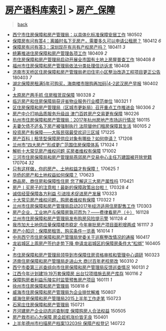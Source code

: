 [房产语料库索引](../../README.md)  > [房产_保障](房产_保障.md)
====
> [back](../README.md)

- [西宁市住房保障和房产管理局：以具体化标准保障安居工作](http://jkwz.applinzi.com/ittc/7098436529959732231.html#%E8%A5%BF%E5%AE%81%E5%B8%82%E4%BD%8F%E6%88%BF%E4%BF%9D%E9%9A%9C%E5%92%8C%E6%88%BF%E4%BA%A7%E7%AE%A1%E7%90%86%E5%B1%80%EF%BC%9A%E4%BB%A5%E5%85%B7%E4%BD%93%E5%8C%96%E6%A0%87%E5%87%86%E4%BF%9D%E9%9A%9C%E5%AE%89%E5%B1%85%E5%B7%A5%E4%BD%9C) 180502  
- [保障房有问有答4：离婚时名下无房产，需要多久可以申请公租房？](http://jkwz.applinzi.com/ittc/7090650758980830214.html#%E4%BF%9D%E9%9A%9C%E6%88%BF%E6%9C%89%E9%97%AE%E6%9C%89%E7%AD%944%EF%BC%9A%E7%A6%BB%E5%A9%9A%E6%97%B6%E5%90%8D%E4%B8%8B%E6%97%A0%E6%88%BF%E4%BA%A7%EF%BC%8C%E9%9C%80%E8%A6%81%E5%A4%9A%E4%B9%85%E5%8F%AF%E4%BB%A5%E7%94%B3%E8%AF%B7%E5%85%AC%E7%A7%9F%E6%88%BF%EF%BC%9F) 180412 *6* 
- [保障房有问有答3：深圳现在有共有产权房产吗？](http://jkwz.applinzi.com/ittc/7090650010733773835.html#%E4%BF%9D%E9%9A%9C%E6%88%BF%E6%9C%89%E9%97%AE%E6%9C%89%E7%AD%943%EF%BC%9A%E6%B7%B1%E5%9C%B3%E7%8E%B0%E5%9C%A8%E6%9C%89%E5%85%B1%E6%9C%89%E4%BA%A7%E6%9D%83%E6%88%BF%E4%BA%A7%E5%90%97%EF%BC%9F) 180411 *3* 
- [统筹推进住房保障和房产管理各项工作](http://jkwz.applinzi.com/ittc/7090024096077448199.html#%E7%BB%9F%E7%AD%B9%E6%8E%A8%E8%BF%9B%E4%BD%8F%E6%88%BF%E4%BF%9D%E9%9A%9C%E5%92%8C%E6%88%BF%E4%BA%A7%E7%AE%A1%E7%90%86%E5%90%84%E9%A1%B9%E5%B7%A5%E4%BD%9C) 180409 *2* 
- [市住房保障和房产管理局启动开展全市国有土地上房屋普查工作](http://jkwz.applinzi.com/ittc/7089637458771969030.html#%E5%B8%82%E4%BD%8F%E6%88%BF%E4%BF%9D%E9%9A%9C%E5%92%8C%E6%88%BF%E4%BA%A7%E7%AE%A1%E7%90%86%E5%B1%80%E5%90%AF%E5%8A%A8%E5%BC%80%E5%B1%95%E5%85%A8%E5%B8%82%E5%9B%BD%E6%9C%89%E5%9C%9F%E5%9C%B0%E4%B8%8A%E6%88%BF%E5%B1%8B%E6%99%AE%E6%9F%A5%E5%B7%A5%E4%BD%9C) 180408 *8* 
- [福州市住房保障和房产管理局依法分类处理信访诉求](http://jkwz.applinzi.com/ittc/7089524184877368330.html#%E7%A6%8F%E5%B7%9E%E5%B8%82%E4%BD%8F%E6%88%BF%E4%BF%9D%E9%9A%9C%E5%92%8C%E6%88%BF%E4%BA%A7%E7%AE%A1%E7%90%86%E5%B1%80%E4%BE%9D%E6%B3%95%E5%88%86%E7%B1%BB%E5%A4%84%E7%90%86%E4%BF%A1%E8%AE%BF%E8%AF%89%E6%B1%82) 180408  
- [济南市天桥区住房保障和房产管理局老旧住宅小区整治改造工程项目更正公告](http://jkwz.applinzi.com/ittc/7087678386451514374.html#%E6%B5%8E%E5%8D%97%E5%B8%82%E5%A4%A9%E6%A1%A5%E5%8C%BA%E4%BD%8F%E6%88%BF%E4%BF%9D%E9%9A%9C%E5%92%8C%E6%88%BF%E4%BA%A7%E7%AE%A1%E7%90%86%E5%B1%80%E8%80%81%E6%97%A7%E4%BD%8F%E5%AE%85%E5%B0%8F%E5%8C%BA%E6%95%B4%E6%B2%BB%E6%94%B9%E9%80%A0%E5%B7%A5%E7%A8%8B%E9%A1%B9%E7%9B%AE%E6%9B%B4%E6%AD%A3%E5%85%AC%E5%91%8A) 180403 *7* 
- [湖北保障房租满5年可购买，海南楼市限购再加码|4-2武汉房产早报](http://jkwz.applinzi.com/ittc/7087294606175896583.html#%E6%B9%96%E5%8C%97%E4%BF%9D%E9%9A%9C%E6%88%BF%E7%A7%9F%E6%BB%A15%E5%B9%B4%E5%8F%AF%E8%B4%AD%E4%B9%B0%EF%BC%8C%E6%B5%B7%E5%8D%97%E6%A5%BC%E5%B8%82%E9%99%90%E8%B4%AD%E5%86%8D%E5%8A%A0%E7%A0%81%7C4-2%E6%AD%A6%E6%B1%89%E6%88%BF%E4%BA%A7%E6%97%A9%E6%8A%A5) 180402 *3* 
- [太原房产两手抓    住房租赁双保障](http://jkwz.applinzi.com/ittc/7085571407948022794.html#%E5%A4%AA%E5%8E%9F%E6%88%BF%E4%BA%A7%E4%B8%A4%E6%89%8B%E6%8A%93++++%E4%BD%8F%E6%88%BF%E7%A7%9F%E8%B5%81%E5%8F%8C%E4%BF%9D%E9%9A%9C) 180328 *2* 
- [临沂房产和住房保障局获评省物业服务行业模范单位](http://jkwz.applinzi.com/ittc/7082836719563179024.html#%E4%B8%B4%E6%B2%82%E6%88%BF%E4%BA%A7%E5%92%8C%E4%BD%8F%E6%88%BF%E4%BF%9D%E9%9A%9C%E5%B1%80%E8%8E%B7%E8%AF%84%E7%9C%81%E7%89%A9%E4%B8%9A%E6%9C%8D%E5%8A%A1%E8%A1%8C%E4%B8%9A%E6%A8%A1%E8%8C%83%E5%8D%95%E4%BD%8D) 180321 *1* 
- [区住房保障和房产管理局（区城市更新局）召开重点工作推进会](http://jkwz.applinzi.com/ittc/7077401395206816785.html#%E5%8C%BA%E4%BD%8F%E6%88%BF%E4%BF%9D%E9%9A%9C%E5%92%8C%E6%88%BF%E4%BA%A7%E7%AE%A1%E7%90%86%E5%B1%80%EF%BC%88%E5%8C%BA%E5%9F%8E%E5%B8%82%E6%9B%B4%E6%96%B0%E5%B1%80%EF%BC%89%E5%8F%AC%E5%BC%80%E9%87%8D%E7%82%B9%E5%B7%A5%E4%BD%9C%E6%8E%A8%E8%BF%9B%E4%BC%9A) 180306 *2* 
- [房产中介打响品质服务升级战 津门百姓房产交易更有保障](http://jkwz.applinzi.com/ittc/7074398734622671878.html#%E6%88%BF%E4%BA%A7%E4%B8%AD%E4%BB%8B%E6%89%93%E5%93%8D%E5%93%81%E8%B4%A8%E6%9C%8D%E5%8A%A1%E5%8D%87%E7%BA%A7%E6%88%98+%E6%B4%A5%E9%97%A8%E7%99%BE%E5%A7%93%E6%88%BF%E4%BA%A7%E4%BA%A4%E6%98%93%E6%9B%B4%E6%9C%89%E4%BF%9D%E9%9A%9C) 180226  
- [杭州市住房保障和房产管理局：2017年杭州房地产市场运行情况](http://jkwz.applinzi.com/ittc/7058746400571917318.html#%E6%9D%AD%E5%B7%9E%E5%B8%82%E4%BD%8F%E6%88%BF%E4%BF%9D%E9%9A%9C%E5%92%8C%E6%88%BF%E4%BA%A7%E7%AE%A1%E7%90%86%E5%B1%80%EF%BC%9A2017%E5%B9%B4%E6%9D%AD%E5%B7%9E%E6%88%BF%E5%9C%B0%E4%BA%A7%E5%B8%82%E5%9C%BA%E8%BF%90%E8%A1%8C%E6%83%85%E5%86%B5) 180115  
- [夫妻欠债不还名下房产被强制执行 法院替他们租房保障其生活](http://jkwz.applinzi.com/ittc/7055195075846341643.html#%E5%A4%AB%E5%A6%BB%E6%AC%A0%E5%80%BA%E4%B8%8D%E8%BF%98%E5%90%8D%E4%B8%8B%E6%88%BF%E4%BA%A7%E8%A2%AB%E5%BC%BA%E5%88%B6%E6%89%A7%E8%A1%8C+%E6%B3%95%E9%99%A2%E6%9B%BF%E4%BB%96%E4%BB%AC%E7%A7%9F%E6%88%BF%E4%BF%9D%E9%9A%9C%E5%85%B6%E7%94%9F%E6%B4%BB) 180105 *2* 
- [投资房产有保障——大阪民宿最受欢迎三区域](http://jkwz.applinzi.com/ittc/7051058482944410640.html#%E6%8A%95%E8%B5%84%E6%88%BF%E4%BA%A7%E6%9C%89%E4%BF%9D%E9%9A%9C%E2%80%94%E2%80%94%E5%A4%A7%E9%98%AA%E6%B0%91%E5%AE%BF%E6%9C%80%E5%8F%97%E6%AC%A2%E8%BF%8E%E4%B8%89%E5%8C%BA%E5%9F%9F) 171225  
- [房产百科丨租赁型保障房供应对象有哪些？如何申请？](http://jkwz.applinzi.com/ittc/7044852457908208657.html#%E6%88%BF%E4%BA%A7%E7%99%BE%E7%A7%91%E4%B8%A8%E7%A7%9F%E8%B5%81%E5%9E%8B%E4%BF%9D%E9%9A%9C%E6%88%BF%E4%BE%9B%E5%BA%94%E5%AF%B9%E8%B1%A1%E6%9C%89%E5%93%AA%E4%BA%9B%EF%BC%9F%E5%A6%82%E4%BD%95%E7%94%B3%E8%AF%B7%EF%BC%9F) 171208  
- [兰州市“四大房产”形成更广范围住房保障体系](http://jkwz.applinzi.com/ittc/7027937439639929873.html#%E5%85%B0%E5%B7%9E%E5%B8%82%E2%80%9C%E5%9B%9B%E5%A4%A7%E6%88%BF%E4%BA%A7%E2%80%9D%E5%BD%A2%E6%88%90%E6%9B%B4%E5%B9%BF%E8%8C%83%E5%9B%B4%E4%BD%8F%E6%88%BF%E4%BF%9D%E9%9A%9C%E4%BD%93%E7%B3%BB) 171024 *1* 
- [解析十大常见房产维权问题 买房者维权有保障](http://jkwz.applinzi.com/ittc/7019787644702295056.html#%E8%A7%A3%E6%9E%90%E5%8D%81%E5%A4%A7%E5%B8%B8%E8%A7%81%E6%88%BF%E4%BA%A7%E7%BB%B4%E6%9D%83%E9%97%AE%E9%A2%98+%E4%B9%B0%E6%88%BF%E8%80%85%E7%BB%B4%E6%9D%83%E6%9C%89%E4%BF%9D%E9%9A%9C) 171002  
- [三河市住房保障局和房产管理局燕郊房产交易中心主任万建国被开除党籍](http://jkwz.applinzi.com/ittc/6986454574339458052.html#%E4%B8%89%E6%B2%B3%E5%B8%82%E4%BD%8F%E6%88%BF%E4%BF%9D%E9%9A%9C%E5%B1%80%E5%92%8C%E6%88%BF%E4%BA%A7%E7%AE%A1%E7%90%86%E5%B1%80%E7%87%95%E9%83%8A%E6%88%BF%E4%BA%A7%E4%BA%A4%E6%98%93%E4%B8%AD%E5%BF%83%E4%B8%BB%E4%BB%BB%E4%B8%87%E5%BB%BA%E5%9B%BD%E8%A2%AB%E5%BC%80%E9%99%A4%E5%85%9A%E7%B1%8D) 170704 *32* 
- [只有这样做，你的房产、土地权益才有保障！](http://jkwz.applinzi.com/ittc/6983150820659823621.html#%E5%8F%AA%E6%9C%89%E8%BF%99%E6%A0%B7%E5%81%9A%EF%BC%8C%E4%BD%A0%E7%9A%84%E6%88%BF%E4%BA%A7%E3%80%81%E5%9C%9F%E5%9C%B0%E6%9D%83%E7%9B%8A%E6%89%8D%E6%9C%89%E4%BF%9D%E9%9A%9C%EF%BC%81) 170625 *1* 
- [华侨的房产和土地权益如何保障？](http://jkwz.applinzi.com/ittc/6982300630809838596.html#%E5%8D%8E%E4%BE%A8%E7%9A%84%E6%88%BF%E4%BA%A7%E5%92%8C%E5%9C%9F%E5%9C%B0%E6%9D%83%E7%9B%8A%E5%A6%82%E4%BD%95%E4%BF%9D%E9%9A%9C%EF%BC%9F) 170623  
- [商品房、商住房和保障性住房 您了解这三大房产属性吗](http://jkwz.applinzi.com/ittc/6959026565072552965.html#%E5%95%86%E5%93%81%E6%88%BF%E3%80%81%E5%95%86%E4%BD%8F%E6%88%BF%E5%92%8C%E4%BF%9D%E9%9A%9C%E6%80%A7%E4%BD%8F%E6%88%BF+%E6%82%A8%E4%BA%86%E8%A7%A3%E8%BF%99%E4%B8%89%E5%A4%A7%E6%88%BF%E4%BA%A7%E5%B1%9E%E6%80%A7%E5%90%97) 170421  
- [房产丨买房子的注意啦！最新的保障政策出台啦！](http://jkwz.applinzi.com/ittc/6950198821215798276.html#%E6%88%BF%E4%BA%A7%E4%B8%A8%E4%B9%B0%E6%88%BF%E5%AD%90%E7%9A%84%E6%B3%A8%E6%84%8F%E5%95%A6%EF%BC%81%E6%9C%80%E6%96%B0%E7%9A%84%E4%BF%9D%E9%9A%9C%E6%94%BF%E7%AD%96%E5%87%BA%E5%8F%B0%E5%95%A6%EF%BC%81) 170328 *4* 
- [诚信经营保障各方利益 引进技术促进房产发展](http://jkwz.applinzi.com/ittc/6948161198439793669.html#%E8%AF%9A%E4%BF%A1%E7%BB%8F%E8%90%A5%E4%BF%9D%E9%9A%9C%E5%90%84%E6%96%B9%E5%88%A9%E7%9B%8A+%E5%BC%95%E8%BF%9B%E6%8A%80%E6%9C%AF%E4%BF%83%E8%BF%9B%E6%88%BF%E4%BA%A7%E5%8F%91%E5%B1%95) 170323  
- [十大常见房产维权问题，购房者维权有保障](http://jkwz.applinzi.com/ittc/6947810822695945221.html#%E5%8D%81%E5%A4%A7%E5%B8%B8%E8%A7%81%E6%88%BF%E4%BA%A7%E7%BB%B4%E6%9D%83%E9%97%AE%E9%A2%98%EF%BC%8C%E8%B4%AD%E6%88%BF%E8%80%85%E7%BB%B4%E6%9D%83%E6%9C%89%E4%BF%9D%E9%9A%9C) 170322 *1* 
- [兰州市住房保障和房产管理局启动2017年经济适用住房配售工作](http://jkwz.applinzi.com/ittc/6940838086987744260.html#%E5%85%B0%E5%B7%9E%E5%B8%82%E4%BD%8F%E6%88%BF%E4%BF%9D%E9%9A%9C%E5%92%8C%E6%88%BF%E4%BA%A7%E7%AE%A1%E7%90%86%E5%B1%80%E5%90%AF%E5%8A%A82017%E5%B9%B4%E7%BB%8F%E6%B5%8E%E9%80%82%E7%94%A8%E4%BD%8F%E6%88%BF%E9%85%8D%E5%94%AE%E5%B7%A5%E4%BD%9C) 170303  
- [房产企业，工业地产与保障房孰可而为？——费律看房产（十）](http://jkwz.applinzi.com/ittc/6905509346393195525.html#%E6%88%BF%E4%BA%A7%E4%BC%81%E4%B8%9A%EF%BC%8C%E5%B7%A5%E4%B8%9A%E5%9C%B0%E4%BA%A7%E4%B8%8E%E4%BF%9D%E9%9A%9C%E6%88%BF%E5%AD%B0%E5%8F%AF%E8%80%8C%E4%B8%BA%EF%BC%9F%E2%80%94%E2%80%94%E8%B4%B9%E5%BE%8B%E7%9C%8B%E6%88%BF%E4%BA%A7%EF%BC%88%E5%8D%81%EF%BC%89) 161128  
- [兰州市住房保障和房产管理局发布购房风险提示警](http://jkwz.applinzi.com/ittc/6905465273363989509.html#%E5%85%B0%E5%B7%9E%E5%B8%82%E4%BD%8F%E6%88%BF%E4%BF%9D%E9%9A%9C%E5%92%8C%E6%88%BF%E4%BA%A7%E7%AE%A1%E7%90%86%E5%B1%80%E5%8F%91%E5%B8%83%E8%B4%AD%E6%88%BF%E9%A3%8E%E9%99%A9%E6%8F%90%E7%A4%BA%E8%AD%A6) 161128 *4* 
- [我市加大土地供应量保障楼市稳定 今年审批房产项目面积增两成](http://jkwz.applinzi.com/ittc/6901348214732489733.html#%E6%88%91%E5%B8%82%E5%8A%A0%E5%A4%A7%E5%9C%9F%E5%9C%B0%E4%BE%9B%E5%BA%94%E9%87%8F%E4%BF%9D%E9%9A%9C%E6%A5%BC%E5%B8%82%E7%A8%B3%E5%AE%9A+%E4%BB%8A%E5%B9%B4%E5%AE%A1%E6%89%B9%E6%88%BF%E4%BA%A7%E9%A1%B9%E7%9B%AE%E9%9D%A2%E7%A7%AF%E5%A2%9E%E4%B8%A4%E6%88%90) 161117 *3* 
- [房产小知识：保障房租赁、购买条件一览表](http://jkwz.applinzi.com/ittc/6888959764431635461.html#%E6%88%BF%E4%BA%A7%E5%B0%8F%E7%9F%A5%E8%AF%86%EF%BC%9A%E4%BF%9D%E9%9A%9C%E6%88%BF%E7%A7%9F%E8%B5%81%E3%80%81%E8%B4%AD%E4%B9%B0%E6%9D%A1%E4%BB%B6%E4%B8%80%E8%A7%88%E8%A1%A8) 161014 *1* 
- [中共西宁市住房保障和房产管理局党委关于巡察整改情况的通报](http://jkwz.applinzi.com/ittc/6821939267718611972.html#%E4%B8%AD%E5%85%B1%E8%A5%BF%E5%AE%81%E5%B8%82%E4%BD%8F%E6%88%BF%E4%BF%9D%E9%9A%9C%E5%92%8C%E6%88%BF%E4%BA%A7%E7%AE%A1%E7%90%86%E5%B1%80%E5%85%9A%E5%A7%94%E5%85%B3%E4%BA%8E%E5%B7%A1%E5%AF%9F%E6%95%B4%E6%94%B9%E6%83%85%E5%86%B5%E7%9A%84%E9%80%9A%E6%8A%A5) 160417  
- [龙岩城区上周房产签约走势下降 申请龙岩城区的保障房条件大“松绑”](http://jkwz.applinzi.com/ittc/6817625799909704709.html#%E9%BE%99%E5%B2%A9%E5%9F%8E%E5%8C%BA%E4%B8%8A%E5%91%A8%E6%88%BF%E4%BA%A7%E7%AD%BE%E7%BA%A6%E8%B5%B0%E5%8A%BF%E4%B8%8B%E9%99%8D+%E7%94%B3%E8%AF%B7%E9%BE%99%E5%B2%A9%E5%9F%8E%E5%8C%BA%E7%9A%84%E4%BF%9D%E9%9A%9C%E6%88%BF%E6%9D%A1%E4%BB%B6%E5%A4%A7%E2%80%9C%E6%9D%BE%E7%BB%91%E2%80%9D) 160405 *2* 
- [市住房保障和房产管理局领导到市保障住房资格审核和管理中心调研](http://jkwz.applinzi.com/ittc/6812715945017476100.html#%E5%B8%82%E4%BD%8F%E6%88%BF%E4%BF%9D%E9%9A%9C%E5%92%8C%E6%88%BF%E4%BA%A7%E7%AE%A1%E7%90%86%E5%B1%80%E9%A2%86%E5%AF%BC%E5%88%B0%E5%B8%82%E4%BF%9D%E9%9A%9C%E4%BD%8F%E6%88%BF%E8%B5%84%E6%A0%BC%E5%AE%A1%E6%A0%B8%E5%92%8C%E7%AE%A1%E7%90%86%E4%B8%AD%E5%BF%83%E8%B0%83%E7%A0%94) 160323  
- [济南住房保障和房产管理局走进山大 商讨百年老校房改](http://jkwz.applinzi.com/ittc/6807930073202033668.html#%E6%B5%8E%E5%8D%97%E4%BD%8F%E6%88%BF%E4%BF%9D%E9%9A%9C%E5%92%8C%E6%88%BF%E4%BA%A7%E7%AE%A1%E7%90%86%E5%B1%80%E8%B5%B0%E8%BF%9B%E5%B1%B1%E5%A4%A7+%E5%95%86%E8%AE%A8%E7%99%BE%E5%B9%B4%E8%80%81%E6%A0%A1%E6%88%BF%E6%94%B9) 160310 *2* 
- [西宁市委第三巡查组向市住房保障和房产管理局反馈巡查情况](http://jkwz.applinzi.com/ittc/6793364622363067396.html#%E8%A5%BF%E5%AE%81%E5%B8%82%E5%A7%94%E7%AC%AC%E4%B8%89%E5%B7%A1%E6%9F%A5%E7%BB%84%E5%90%91%E5%B8%82%E4%BD%8F%E6%88%BF%E4%BF%9D%E9%9A%9C%E5%92%8C%E6%88%BF%E4%BA%A7%E7%AE%A1%E7%90%86%E5%B1%80%E5%8F%8D%E9%A6%88%E5%B7%A1%E6%9F%A5%E6%83%85%E5%86%B5) 160131 *2* 
- [江西今年计划建19.19万套保障房 出台12项措施去房产库存](http://jkwz.applinzi.com/ittc/6787927453737681925.html#%E6%B1%9F%E8%A5%BF%E4%BB%8A%E5%B9%B4%E8%AE%A1%E5%88%92%E5%BB%BA19.19%E4%B8%87%E5%A5%97%E4%BF%9D%E9%9A%9C%E6%88%BF+%E5%87%BA%E5%8F%B012%E9%A1%B9%E6%8E%AA%E6%96%BD%E5%8E%BB%E6%88%BF%E4%BA%A7%E5%BA%93%E5%AD%98) 160116 *2* 
- [保障购房者利益乐陵实时监管预售房产项目](http://jkwz.applinzi.com/ittc/6785984858849543173.html#%E4%BF%9D%E9%9A%9C%E8%B4%AD%E6%88%BF%E8%80%85%E5%88%A9%E7%9B%8A%E4%B9%90%E9%99%B5%E5%AE%9E%E6%97%B6%E7%9B%91%E7%AE%A1%E9%A2%84%E5%94%AE%E6%88%BF%E4%BA%A7%E9%A1%B9%E7%9B%AE) 160111 *1* 
- [徐州市住房保障和房产管理局](http://jkwz.applinzi.com/ittc/547650615727951807.html#%E5%BE%90%E5%B7%9E%E5%B8%82%E4%BD%8F%E6%88%BF%E4%BF%9D%E9%9A%9C%E5%92%8C%E6%88%BF%E4%BA%A7%E7%AE%A1%E7%90%86%E5%B1%80) 150818 *6* 
- [威海市住房保障和房产管理局为企业排忧解难](http://jkwz.applinzi.com/ittc/547650615580906351.html#%E5%A8%81%E6%B5%B7%E5%B8%82%E4%BD%8F%E6%88%BF%E4%BF%9D%E9%9A%9C%E5%92%8C%E6%88%BF%E4%BA%A7%E7%AE%A1%E7%90%86%E5%B1%80%E4%B8%BA%E4%BC%81%E4%B8%9A%E6%8E%92%E5%BF%A7%E8%A7%A3%E9%9A%BE) 150807  
- [威海住房保障和房产管理局2015上半年工作走笔](http://jkwz.applinzi.com/ittc/547650615215695209.html#%E5%A8%81%E6%B5%B7%E4%BD%8F%E6%88%BF%E4%BF%9D%E9%9A%9C%E5%92%8C%E6%88%BF%E4%BA%A7%E7%AE%A1%E7%90%86%E5%B1%802015%E4%B8%8A%E5%8D%8A%E5%B9%B4%E5%B7%A5%E4%BD%9C%E8%B5%B0%E7%AC%94) 150723  
- [石家庄住房保障和房产管理局](http://jkwz.applinzi.com/ittc/547650611425876585.html#%E7%9F%B3%E5%AE%B6%E5%BA%84%E4%BD%8F%E6%88%BF%E4%BF%9D%E9%9A%9C%E5%92%8C%E6%88%BF%E4%BA%A7%E7%AE%A1%E7%90%86%E5%B1%80) 150721  
- [齐河建房产企业动态巡查制度 保障购房人合法权益](http://jkwz.applinzi.com/ittc/547650611409218045.html#%E9%BD%90%E6%B2%B3%E5%BB%BA%E6%88%BF%E4%BA%A7%E4%BC%81%E4%B8%9A%E5%8A%A8%E6%80%81%E5%B7%A1%E6%9F%A5%E5%88%B6%E5%BA%A6+%E4%BF%9D%E9%9A%9C%E8%B4%AD%E6%88%BF%E4%BA%BA%E5%90%88%E6%B3%95%E6%9D%83%E7%9B%8A) 150505  
- [房产救市初心为保障 房企趁机涨价皆无良](http://jkwz.applinzi.com/ittc/547650611403120307.html#%E6%88%BF%E4%BA%A7%E6%95%91%E5%B8%82%E5%88%9D%E5%BF%83%E4%B8%BA%E4%BF%9D%E9%9A%9C+%E6%88%BF%E4%BC%81%E8%B6%81%E6%9C%BA%E6%B6%A8%E4%BB%B7%E7%9A%86%E6%97%A0%E8%89%AF) 150401  
- [上半年德州市扫描房产档案13203份 保障产权登记](http://jkwz.applinzi.com/ittc/547650611369194403.html#%E4%B8%8A%E5%8D%8A%E5%B9%B4%E5%BE%B7%E5%B7%9E%E5%B8%82%E6%89%AB%E6%8F%8F%E6%88%BF%E4%BA%A7%E6%A1%A3%E6%A1%8813203%E4%BB%BD+%E4%BF%9D%E9%9A%9C%E4%BA%A7%E6%9D%83%E7%99%BB%E8%AE%B0) 140722  
